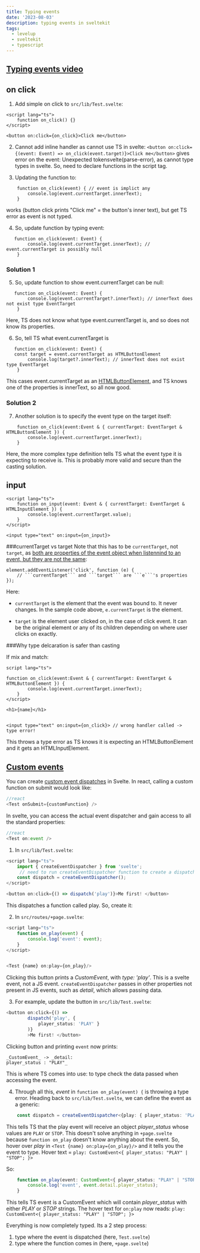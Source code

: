 ```yaml
---
title: Typing events
date: '2023-08-03'
description: typing events in sveltekit
tags:
  - levelup
  - sveltekit
  - typescript
---
```

## [Typing events video](https://levelup.video/tutorials/svelte-and-typescript/typing-events)


## on click

1. Add simple on click to ```src/lib/Test.svelte```:

```
<script lang="ts">
    function on_click() {}
</script>

<button on:click={on_click}>Click me</button>
```

2. Cannot add inline handler as cannot use TS in svelte:
```<button on:click={(event: Event) => on_click(event.target)}>Click me</button>``` gives error on the event: Unexpected tokensvelte(parse-error), as cannot type types in svelte. So, need to declare functions in the script tag.

3. Updating the function to:

```
    function on_click(event) { // event is implict any
        console.log(event.currentTarget.innerText);
    }
```
works (button click prints "Click me" = the button's inner text), but get TS error as event is not typed.

4. So, update function by typing event:

```
   function on_click(event: Event) {
        console.log(event.currentTarget.innerText); // event.currentTarget is possibly null
    }
```

### Solution 1

5. So, update function to show event.currentTarget can be null:

```
   function on_click(event: Event) {
        console.log(event.currentTarget?.innerText); // innerText does not exist type EventTarget
    }
```

Here, TS does not know what type event.currentTarget is, and so does not know its properties.

6. So, tell TS what event.currentTarget is

```
   function on_click(event: Event) {
   const target = event.currentTarget as HTMLButtonElement
        console.log(target?.innerText); // innerText does not exist type EventTarget
    }
```

This cases event.currentTarget as an [HTMLButtonElement](https://microsoft.github.io/PowerBI-JavaScript/interfaces/_node_modules_typedoc_node_modules_typescript_lib_lib_dom_d_.htmlbuttonelement.html), and TS knows one of the properties is innerText, so all now good.


### Solution 2
7. Another solution is to specify the event type on the target itself:

```
    function on_click(event:Event & { currentTarget: EventTarget & HTMLButtonElement }) {
        console.log(event.currentTarget.innerText);
    }
```

Here, the more complex type definition tells TS what the event type it is expecting to receive is. This is probably more valid and secure than the casting solution.


## input

```
<script lang="ts">
    function on_input(event: Event & { currentTarget: EventTarget & HTMLInputElement }) {
        console.log(event.currentTarget.value);
    }
</script>

<input type="text" on:input={on_input}>
```

###currentTarget vs target
Note that this has to be ```currentTarget```, not ```target```, as [both are properties of the event object when listennind to an event, but they are not the same](https://thisthat.dev/current-target-vs-target/):

```
element.addEventListener('click', function (e) {
    // ```currentTarget``` and ```target``` are ```e```'s properties
});
```
Here:
- ```currentTarget``` is the element that the event was bound to. It never changes. In the sample code above, ```e.currentTarget``` is the element.

- ```target``` is the element user clicked on, in the case of click event. It can be the original element or any of its children depending on where user clicks on exactly.

###Why type delcaration is safer than casting

If mix and match:

```
script lang="ts">

function on_click(event:Event & { currentTarget: EventTarget & HTMLButtonElement }) {
        console.log(event.currentTarget.innerText);
    }
</script>

<h1>{name}</h1>


<input type="text" on:input={on_click}> // wrong handler called -> type error!
```

This throws a type error as TS knows it is expecting an HTMLButtonElement and it gets an HTMLInputElement.


## [Custom events](https://levelup.video/tutorials/svelte-and-typescript/custom-events)

You can create [custom event dispatches](https://svelte.dev/docs/svelte#createeventdispatcher) in Svelte. In react, calling a custom function on submit would look like:

```javascript
//react
<Test onSubmit={customFunction} />
```


In svelte, you can access the actual event dispatcher and gain access to all the standard properties:

```javascript
//react
<Test on:event />
```

1. In ```src/lib/Test.svelte```:

```typescript
<script lang="ts">
    import { createEventDispatcher } from 'svelte';
	 // need to run createEventDispatcher function to create a dispatch function
    const dispatch = createEventDispatcher();
</script>

<button on:click={() => dispatch('play')}>Me first! </button>
```

This dispatches a function called play. So, create it:

2. In ```src/routes/+page.svelte```:

```typescript
<script lang="ts">
	function on_play(event) {
		console.log('event': event);
	}
</script>


<Test {name} on:play={on_play}/>
```

Clicking this button prints a _CustomEvent_, with _type: 'play'_. This is a svelte event, not a JS event. ```createEventDispatcher``` passes in other properties not present in JS events, such as _detail_, which allows passing data.

3. For example, update the button in ```src/lib/Test.svelte```:

```typescript
<button on:click={() =>
        dispatch('play', {
        	player_status: 'PLAY' }
        )}
        >Me first! </button>
```

Clicking button and printing ```event``` now prints:
```text
_CustomEvent_ -> _detail:
player_status : "PLAY"_
```

This is where TS comes into use: to type check the data passed when accessing the event.

4. Through all this, _event_ in ```function on_play(event) {``` is throwing a type error. Heading back to ```src/lib/Test.svelte```, we can define the event as a generic:

```typescript
	const dispatch = createEventDispatcher<{play: { player_status: 'PLAY' | 'STOP'} }>();
```

This tells TS that the play event will receive an object *player_status* whose values are ```PLAY``` or ```STOP```. This doesn't solve anything in ```+page.svelte``` because ```function on_play``` doesn't know anything about the event. So, hover over _play_ in ```<Test {name} on:play={on_play}/>``` and it tells you the event to type. Hover text = ```play: CustomEvent<{ player_status: "PLAY" | "STOP"; }>```

So:

```typescript
	function on_play(event: CustomEvent<{ player_status: "PLAY" | "STOP" }>) {
		console.log('event', event.detail.player_status);
	}
```

This tells TS event is a CustomEvent which will contain _player_status_ with either _PLAY_ or _STOP_ strings. The hover text for ```on:play``` now reads: ```play: CustomEvent<{ player_status: "PLAY" | "STOP"; }>```

Everything is now completely typed. Its a 2 step process:

1. type where the event is dispatched (here, ```Test.svelte```)
2. type where the function comes in (here, ```+page.svelte```)
